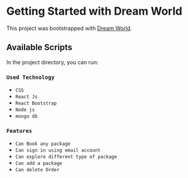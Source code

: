 # Getting Started with Dream World

This project was bootstrapped with [Dream World](https://dream-world-8d5e9.web.app/).

## Available Scripts

In the project directory, you can run:

### `Used Technology`


* `CSS`
* `React Js`
* `React Bootstrap`
* `Node js`
* `mongo db`

### `Features`

* `Can Book any package`
* `Can sign in using email account`
* `Can explore different type of package`
* `Can add a package`
* `Can delete Order`